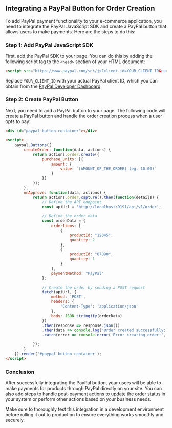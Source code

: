 ## Integrating a PayPal Button for Order Creation

To add PayPal payment functionality to your e-commerce application, you need to integrate the PayPal JavaScript SDK and create a PayPal button that allows users to make payments. Here are the steps to do this:

### Step 1: Add PayPal JavaScript SDK

First, add the PayPal SDK to your page. You can do this by adding the following script tag to the `<head>` section of your HTML document:

```html
<script src="https://www.paypal.com/sdk/js?client-id=YOUR_CLIENT_ID&currency=USD"></script>
```

Replace `YOUR_CLIENT_ID` with your actual PayPal client ID, which you can obtain from the [PayPal Developer Dashboard](https://developer.paypal.com/).

### Step 2: Create PayPal Button

Next, you need to add a PayPal button to your page. The following code will create a PayPal button and handle the order creation process when a user opts to pay:

```html
<div id="paypal-button-container"></div>

<script>
    paypal.Buttons({
        createOrder: function(data, actions) {
            return actions.order.create({
                purchase_units: [{
                    amount: {
                        value: `[AMOUNT_OF_THE_ORDER] (eg. 10.00)`
                    }
                }]
            });
        },
        onApprove: function(data, actions) {
            return actions.order.capture().then(function(details) {
                // Define the API endpoint
                const apiUrl = 'http://localhost:9191/api/v1/order';

                // Define the order data
                const orderData = {
                    orderItems: [
                        {
                            productId: "12345",
                            quantity: 2
                        },
                        {
                            productId: "67890",
                            quantity: 1
                        }
                    ],
                    paymentMethod: "PayPal"
                };

                // Create the order by sending a POST request
                fetch(apiUrl, {
                    method: 'POST',
                    headers: {
                        'Content-Type': 'application/json'
                    },
                    body: JSON.stringify(orderData)
                })
                .then(response => response.json())
                .then(data => console.log('Order created successfully:', data))
                .catch(error => console.error('Error creating order:', error));

            });
        }
    }).render('#paypal-button-container');
</script>
```

### Conclusion

After successfully integrating the PayPal button, your users will be able to make payments for products through PayPal directly on your site. You can also add steps to handle post-payment actions to update the order status in your system or perform other actions based on your business needs.

Make sure to thoroughly test this integration in a development environment before rolling it out to production to ensure everything works smoothly and securely.
